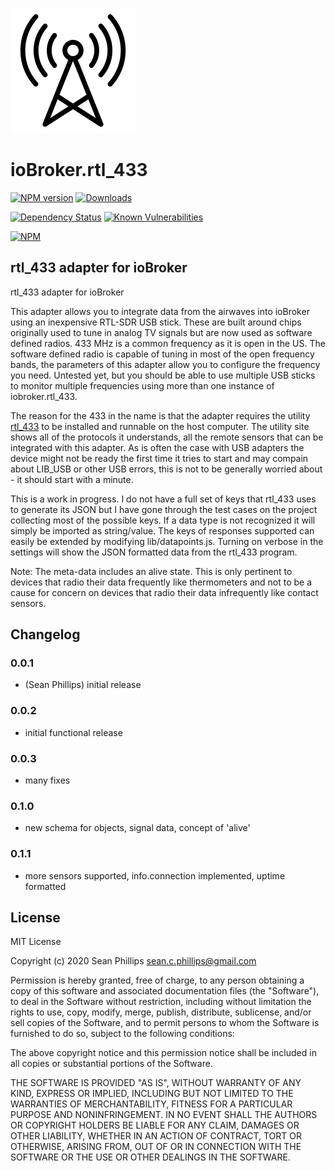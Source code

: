 ![Logo](admin/rtl_433.png)
# ioBroker.rtl_433

[![NPM version](http://img.shields.io/npm/v/iobroker.rtl_433.svg)](https://www.npmjs.com/package/iobroker.rtl_433)
[![Downloads](https://img.shields.io/npm/dm/iobroker.rtl_433.svg)](https://www.npmjs.com/package/iobroker.rtl_433)
<!-- ![Number of Installations (latest)](http://iobroker.live/badges/rtl_433-installed.svg)
![Number of Installations (stable)](http://iobroker.live/badges/rtl_433-stable.svg) -->
[![Dependency Status](https://img.shields.io/david/phillipssc/iobroker.rtl_433.svg)](https://david-dm.org/phillipssc/ioBroker.rtl_433)
[![Known Vulnerabilities](https://snyk.io/test/github/phillipssc/ioBroker.rtl_433/badge.svg)](https://snyk.io/test/github/phillipssc/ioBroker.rtl_433)

[![NPM](https://nodei.co/npm/iobroker.rtl_433.png?downloads=true)](https://nodei.co/npm/ioBroker.rtl_433/)

## rtl_433 adapter for ioBroker

rtl_433 adapter for ioBroker

This adapter allows you to integrate data from the airwaves into ioBroker using an inexpensive RTL-SDR USB stick.  These are built around chips originally used to tune in analog TV signals but are now used as software defined radios.  433 MHz is a common frequency as it is open in the US.  The software defined radio is capable of tuning in most of the open frequency bands, the parameters of this adapter allow you to configure the frequency you need.  Untested yet, but you should be able to use multiple USB sticks to monitor multiple frequencies using more than one instance of iobroker.rtl_433.

The reason for the 433 in the name is that the adapter requires the utility [rtl_433](https://github.com/merbanan/rtl_433) to be installed and runnable on the host computer.  The utility site shows all of the protocols it understands, all the remote sensors that can be integrated with this adapter. As is often the case with USB adapters the device might not be ready the first time it tries to start and may compain about LIB_USB or other USB errors, this is not to be generally worried about - it should start with a minute.

This is a work in progress.  I do not have a full set of keys that rtl_433 uses to generate its JSON but I have gone through the test cases on the project collecting most of the possible keys.  If a data type is not recognized it will simply be imported as string/value.  The keys of responses supported can easily be extended by modifying lib/datapoints.js.  Turning on verbose in the settings will show the JSON formatted data from the rtl_433 program.

Note: The meta-data includes an alive state.  This is only pertinent to devices that radio their data frequently like thermometers and not to be a cause for concern on devices that radio their data infrequently like contact sensors.

## Changelog

### 0.0.1
* (Sean Phillips) initial release
### 0.0.2
* initial functional release
### 0.0.3
* many fixes
### 0.1.0
* new schema for objects, signal data, concept of 'alive'
### 0.1.1
* more sensors supported, info.connection implemented, uptime formatted

## License
MIT License

Copyright (c) 2020 Sean Phillips <sean.c.phillips@gmail.com>

Permission is hereby granted, free of charge, to any person obtaining a copy
of this software and associated documentation files (the "Software"), to deal
in the Software without restriction, including without limitation the rights
to use, copy, modify, merge, publish, distribute, sublicense, and/or sell
copies of the Software, and to permit persons to whom the Software is
furnished to do so, subject to the following conditions:

The above copyright notice and this permission notice shall be included in all
copies or substantial portions of the Software.

THE SOFTWARE IS PROVIDED "AS IS", WITHOUT WARRANTY OF ANY KIND, EXPRESS OR
IMPLIED, INCLUDING BUT NOT LIMITED TO THE WARRANTIES OF MERCHANTABILITY,
FITNESS FOR A PARTICULAR PURPOSE AND NONINFRINGEMENT. IN NO EVENT SHALL THE
AUTHORS OR COPYRIGHT HOLDERS BE LIABLE FOR ANY CLAIM, DAMAGES OR OTHER
LIABILITY, WHETHER IN AN ACTION OF CONTRACT, TORT OR OTHERWISE, ARISING FROM,
OUT OF OR IN CONNECTION WITH THE SOFTWARE OR THE USE OR OTHER DEALINGS IN THE
SOFTWARE.